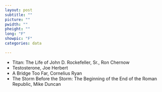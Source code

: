 ```yaml
---
layout: post
subtitle: ""
picture: ""
pwidth: ""
pheight: ""
long: "F"
showpic: "F"
categories: data

---
```


- Titan: The Life of John D. Rockefeller, Sr., Ron Chernow
- Testosterone, Joe Herbert 
- A Bridge Too Far, Cornelius Ryan
- The Storm Before the Storm: The Beginning of the End of the Roman Republic, Mike Duncan 

